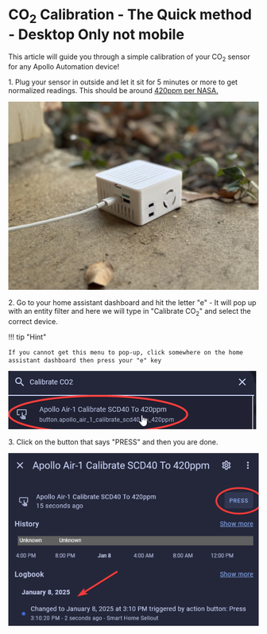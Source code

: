 # CO<sub>2</sub> Calibration - The Quick method - Desktop Only not mobile

This article will guide you through a simple calibration of your CO<sub>2</sub> sensor for any Apollo Automation device!

1\. Plug your sensor in outside and let it sit for 5 minutes or more to get normalized readings. This should be around [420ppm per NASA.](https://climate.nasa.gov/vital-signs/carbon-dioxide/?intent=121 "NASA CO2 levels")

![](assets/air-1-co2-calibration-portrait-quick-pic-3.jpg)

2\. Go to your home assistant dashboard and hit the letter "e" - It will pop up with an entity filter and here we will type in "Calibrate CO<sub>2</sub>" and select the correct device.

!!! tip "Hint"

    If you cannot get this menu to pop-up, click somewhere on the home assistant dashboard then press your "e" key

![Image of popup with CO2 calibration choice circled in red](assets/co2-calibration-quick-pic-1.png)

3\. Click on the button that says "PRESS" and then you are done.

![Image of popup with CO2 calibration press button circled in red](assets/co2-calibration-quick-pic-2.png)